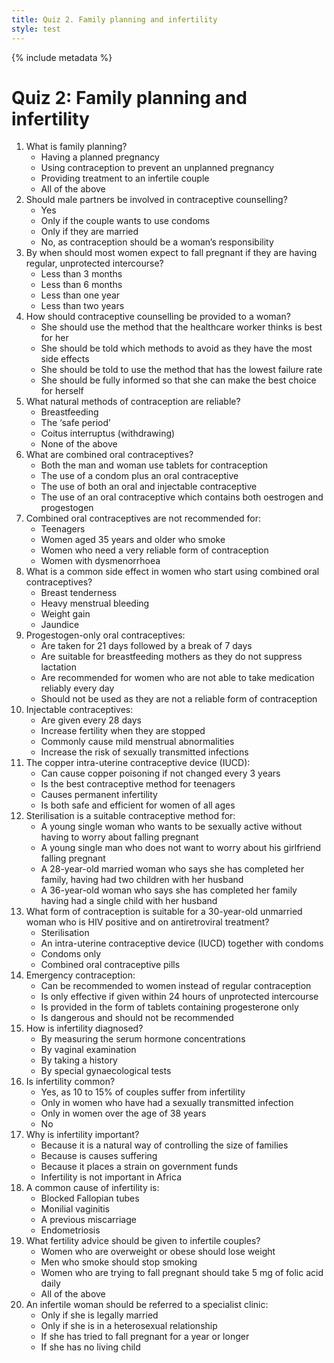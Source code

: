 ```yaml
---
title: Quiz 2. Family planning and infertility
style: test
---
```


{% include metadata %}

# Quiz 2: Family planning and infertility

1.	What is family planning?
	-	Having a planned pregnancy
	-	Using contraception to prevent an unplanned pregnancy
	-	Providing treatment to an infertile couple
	+	All of the above
2.	Should male partners be involved in contraceptive counselling?
	+	Yes
	-	Only if the couple wants to use condoms
	-	Only if they are married
	-	No, as contraception should be a woman’s responsibility
3.	By when should most women expect to fall pregnant if they are having regular, unprotected intercourse?
	-	Less than 3 months
	-	Less than 6 months
	+	Less than one year
	-	Less than two years
4.	How should contraceptive counselling be provided to a woman?
	-	She should use the method that the healthcare worker thinks is best for her
	-	She should be told which methods to avoid as they have the most side effects
	-	She should be told to use the method that has the lowest failure rate
	+	She should be fully informed so that she can make the best choice for herself
5.	What natural methods of contraception are reliable?
	-	Breastfeeding
	-	The ‘safe period’
	-	Coitus interruptus (withdrawing)
	+	None of the above
6.	What are combined oral contraceptives?
	-	Both the man and woman use tablets for contraception
	-	The use of a condom plus an oral contraceptive
	-	The use of both an oral and injectable contraceptive
	+	The use of an oral contraceptive which contains both oestrogen and progestogen
7.	Combined oral contraceptives are not recommended for:
	-	Teenagers
	+	Women aged 35 years and older who smoke
	-	Women who need a very reliable form of contraception
	-	Women with dysmenorrhoea
8.	What is a common side effect in women who start using combined oral contraceptives?
	+	Breast tenderness
	-	Heavy menstrual bleeding
	-	Weight gain
	-	Jaundice
9.	Progestogen-only oral contraceptives:
	-	Are taken for 21 days followed by a break of 7 days
	+	Are suitable for breastfeeding mothers as they do not suppress lactation
	-	Are recommended for women who are not able to take medication reliably every day
	-	Should not be used as they are not a reliable form of contraception
10.	Injectable contraceptives: 
	-	Are given every 28 days
	+	Increase fertility when they are stopped
	-	Commonly cause mild menstrual abnormalities
	-	Increase the risk of sexually transmitted infections
11.	The copper intra-uterine contraceptive device (IUCD):
	-	Can cause copper poisoning if not changed every 3 years
	-	Is the best contraceptive method for teenagers
	-	Causes permanent infertility
	+	Is both safe and efficient for women of all ages
12.	Sterilisation is a suitable contraceptive method for:
	-	A young single woman who wants to be sexually active without having to worry about falling pregnant
	-	A young single man who does not want to worry about his girlfriend falling pregnant
	-	A 28-year-old married woman who says she has completed her family, having had two children with her husband
	+	A 36-year-old woman who says she has completed her family having had a single child with her husband
13.	What form of contraception is suitable for a 30-year-old unmarried woman who is HIV positive and on antiretroviral treatment?
	-	Sterilisation
	+	An intra-uterine contraceptive device (IUCD) together with condoms
	-	Condoms only
	-	Combined oral contraceptive pills
14.	Emergency contraception:
	-	Can be recommended to women instead of regular contraception
	+	Is only effective if given within 24 hours of unprotected intercourse
	-	Is provided in the form of tablets containing progesterone only
	-	Is dangerous and should not be recommended
15.	How is infertility diagnosed?
	-	By measuring the serum hormone concentrations
	-	By vaginal examination
	+	By taking a history
	-	By special gynaecological tests
16.	Is infertility common?
	+	Yes, as 10 to 15% of couples suffer from infertility
	-	Only in women who have had a sexually transmitted infection
	-	Only in women over the age of 38 years
	-	No
17.	Why is infertility important?
	-	Because it is a natural way of controlling the size of families
	+	Because is causes suffering
	-	Because it places a strain on government funds
	-	Infertility is not important in Africa
18.	A common cause of infertility is:
	+	Blocked Fallopian tubes
	-	Monilial vaginitis
	-	A previous miscarriage
	-	Endometriosis
19.	What fertility advice should be given to infertile couples?
	-	Women who are overweight or obese should lose weight
	-	Men who smoke should stop smoking
	-	Women who are trying to fall pregnant should take 5 mg of folic acid daily
	+	All of the above
20.	An infertile woman should be referred to a specialist clinic:
	-	Only if she is legally married
	-	Only if she is in a heterosexual relationship
	+	If she has tried to fall pregnant for a year or longer
	-	If she has no living child
